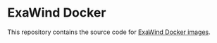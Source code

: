 # ExaWind Docker

This repository contains the source code for [ExaWind Docker
images](https://hub.docker.com/orgs/exawind/repositories).
